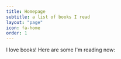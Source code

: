 ```yaml
---
title: Homepage
subtitle: a list of books I read
layout: "page"
icon: fa-home
order: 1
---
```



I love books! Here are some I'm reading now:

